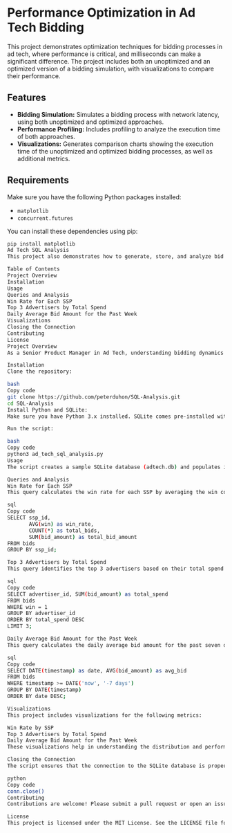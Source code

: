 # Performance Optimization in Ad Tech Bidding

This project demonstrates optimization techniques for bidding processes in ad tech, where performance is critical, and milliseconds can make a significant difference. The project includes both an unoptimized and an optimized version of a bidding simulation, with visualizations to compare their performance.

## Features

- **Bidding Simulation:** Simulates a bidding process with network latency, using both unoptimized and optimized approaches.
- **Performance Profiling:** Includes profiling to analyze the execution time of both approaches.
- **Visualizations:** Generates comparison charts showing the execution time of the unoptimized and optimized bidding processes, as well as additional metrics.

## Requirements

Make sure you have the following Python packages installed:

- `matplotlib`
- `concurrent.futures`

You can install these dependencies using pip:

```bash
pip install matplotlib
Ad Tech SQL Analysis
This project also demonstrates how to generate, store, and analyze bid data using SQLite for an ad tech environment. It simulates an ad bidding process where different advertisers bid on impressions through various Supply-Side Platforms (SSPs). The data generated is then used to perform several analytical queries to derive insights such as win rates for SSPs, top advertisers by spend, and average bid amounts over time.

Table of Contents
Project Overview
Installation
Usage
Queries and Analysis
Win Rate for Each SSP
Top 3 Advertisers by Total Spend
Daily Average Bid Amount for the Past Week
Visualizations
Closing the Connection
Contributing
License
Project Overview
As a Senior Product Manager in Ad Tech, understanding bidding dynamics and analyzing the data generated from programmatic auctions is crucial. This project simulates the generation of bid data, stores it in an SQLite database, and provides several SQL queries to analyze key metrics like SSP win rates, top advertisers by spend, and bid amount trends over time.

Installation
Clone the repository:

bash
Copy code
git clone https://github.com/peterduhon/SQL-Analysis.git
cd SQL-Analysis
Install Python and SQLite:
Make sure you have Python 3.x installed. SQLite comes pre-installed with Python.

Run the script:

bash
Copy code
python3 ad_tech_sql_analysis.py
Usage
The script creates a sample SQLite database (adtech.db) and populates it with synthetic bid data. It then performs a series of SQL queries to extract insights from the generated data. The queries and results are printed to the console.

Queries and Analysis
Win Rate for Each SSP
This query calculates the win rate for each SSP by averaging the win column, counting the total bids, and summing the total bid amount.

sql
Copy code
SELECT ssp_id, 
       AVG(win) as win_rate, 
       COUNT(*) as total_bids,
       SUM(bid_amount) as total_bid_amount
FROM bids
GROUP BY ssp_id;

Top 3 Advertisers by Total Spend
This query identifies the top 3 advertisers based on their total spend (only counting winning bids).

sql
Copy code
SELECT advertiser_id, SUM(bid_amount) as total_spend
FROM bids
WHERE win = 1
GROUP BY advertiser_id
ORDER BY total_spend DESC
LIMIT 3;

Daily Average Bid Amount for the Past Week
This query calculates the daily average bid amount for the past seven days.

sql
Copy code
SELECT DATE(timestamp) as date, AVG(bid_amount) as avg_bid
FROM bids
WHERE timestamp >= DATE('now', '-7 days')
GROUP BY DATE(timestamp)
ORDER BY date DESC;

Visualizations
This project includes visualizations for the following metrics:

Win Rate by SSP
Top 3 Advertisers by Total Spend
Daily Average Bid Amount for the Past Week
These visualizations help in understanding the distribution and performance of bids across different SSPs, advertisers, and time periods.

Closing the Connection
The script ensures that the connection to the SQLite database is properly closed after all operations are completed.

python
Copy code
conn.close()
Contributing
Contributions are welcome! Please submit a pull request or open an issue to discuss any changes or additions.

License
This project is licensed under the MIT License. See the LICENSE file for more details.
